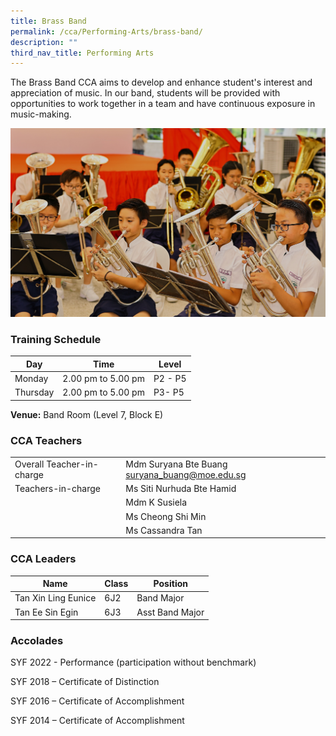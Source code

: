 ```yaml
---
title: Brass Band
permalink: /cca/Performing-Arts/brass-band/
description: ""
third_nav_title: Performing Arts
---
```

The Brass Band CCA aims to develop and enhance student's interest and appreciation of music. In our band, students will be provided with opportunities to work together in a team and have continuous exposure in music-making.


![](/images/brass%20band%20cover.jpg)

### Training Schedule

|Day| Time | Level| 
|-----|----|------|
|Monday|2.00 pm to 5.00 pm |P2 - P5 |
|Thursday|2.00 pm to 5.00 pm |P3- P5|

**Venue:**
Band Room (Level 7, Block E)

### CCA Teachers

|  |  |  |
| -------- | -------- | -------- |
| Overall Teacher-in-charge  |  | Mdm Suryana Bte Buang suryana_buang@moe.edu.sg      |
|Teachers-in-charge   |    |  Ms Siti Nurhuda Bte Hamid    | 
|   |      |    Mdm K Susiela
|   |      |  Ms Cheong Shi Min| 
| |     | Ms Cassandra Tan  | 

	
### CCA Leaders

|Name | Class | Position     | 
| -------- | -------- | -------- |
|Tan Xin Ling Eunice     | 6J2     | Band Major    |
| Tan Ee Sin Egin    | 6J3     | Asst Band Major     |



### Accolades

SYF 2022 - Performance (participation without benchmark)

SYF 2018 – Certificate of Distinction

SYF 2016 – Certificate of Accomplishment

SYF 2014 – Certificate of Accomplishment